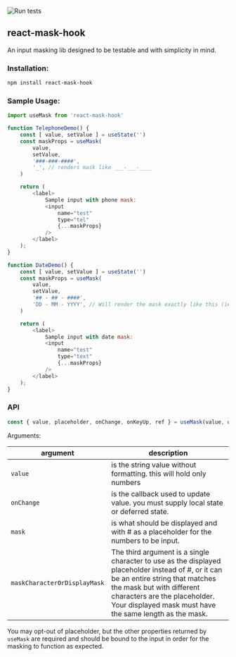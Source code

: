 ![Run tests](https://github.com/ryuuji3/react-mask-hook/workflows/Run%20tests/badge.svg?branch=master)

react-mask-hook
---

An input masking lib designed to be testable and with simplicity in mind.

### Installation:

```bash
npm install react-mask-hook
```

### Sample Usage:

```js
import useMask from 'react-mask-hook'

function TelephoneDemo() {
    const [ value, setValue ] = useState('')
    const maskProps = useMask(
        value,
        setValue,
        '###-###-####',
        '_', // renders mask like ___-___-____
    )

    return (
        <label>
            Sample input with phone mask:
            <input
                name="test"
                type="tel"
                {...maskProps}
            />
        </label>
    );
}

function DateDemo() {
    const [ value, setValue ] = useState('')
    const maskProps = useMask(
        value,
        setValue,
        '## - ## - ####',
        'DD - MM - YYYY', // Will render the mask exactly like this (ie. the displayed mask)
    )

    return (
        <label>
            Sample input with date mask:
            <input
                name="test"
                type="text"
                {...maskProps}
            />
        </label>
    );
}
```

### API

```js
const { value, placeholder, onChange, onKeyUp, ref } = useMask(value, onChange, mask, maskCharacterOrDisplayMask)
```

Arguments:

| argument | description |
| --- | --- |
| `value` | is the string value without formatting. this will hold only numbers |
| `onChange` | is the callback used to update value. you must supply local state or deferred state.
| `mask` | is what should be displayed and with # as a placeholder for the numbers to be input. 
| `maskCharacterOrDisplayMask` | The third argument is a single character to use as the displayed placeholder instead of #, or it can be an entire string that matches the mask but with different characters are the placeholder. Your displayed mask must have the same length as the mask. |

You may opt-out of placeholder, but the other properties returned by `useMask` are required and should be bound to the input in order for the masking to function as expected.